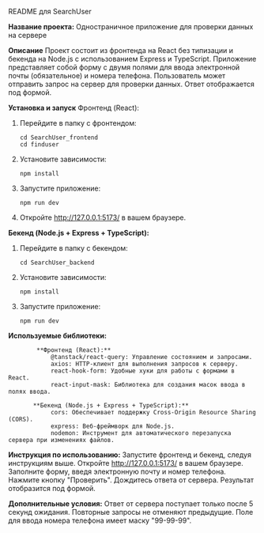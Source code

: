 README для SearchUser

**Название проекта:**
Одностраничное приложение для проверки данных на сервере

**Описание**
Проект состоит из фронтенда на React без типизации и бекенда на Node.js с использованием Express и TypeScript. Приложение представляет собой форму с двумя полями для ввода электронной почты (обязательное) и номера телефона. Пользователь может отправить запрос на сервер для проверки данных. Ответ отображается под формой.

**Установка и запуск**
Фронтенд (React):

1. Перейдите в папку с фронтендом:
   ```console
   cd SearchUser_frontend
   cd finduser
   ```
2. Установите зависимости:
   ```console
   npm install
   ```
3. Запустите приложение:
   ```console
   npm run dev
   ```
4. Откройте http://127.0.0.1:5173/ в вашем браузере.

**Бекенд (Node.js + Express + TypeScript):**

1.  Перейдите в папку с бекендом:
    ```console
    cd SearchUser_backend
    ```
2.  Установите зависимости:
    ```console
    npm install
    ```
3.  Запустите приложение:
    ```console
    npm run dev
    ```
**Используемые библиотеки:**

            **Фронтенд (React):**
                @tanstack/react-query: Управление состоянием и запросами.
                axios: HTTP-клиент для выполнения запросов к серверу.
                react-hook-form: Удобные хуки для работы с формами в React.
                react-input-mask: Библиотека для создания масок ввода в полях ввода.

           **Бекенд (Node.js + Express + TypeScript):**
                cors: Обеспечивает поддержку Cross-Origin Resource Sharing (CORS).
                express: Веб-фреймворк для Node.js.
                nodemon: Инструмент для автоматического перезапуска сервера при изменениях файлов.

**Инструкция по использованию:**
Запустите фронтенд и бекенд, следуя инструкциям выше.
Откройте http://127.0.0.1:5173/ в вашем браузере.
Заполните форму, введя электронную почту и номер телефона.
Нажмите кнопку "Проверить".
Дождитесь ответа от сервера. Результат отобразится под формой.

**Дополнительные условия:**
Ответ от сервера поступает только после 5 секунд ожидания.
Повторные запросы не отменяют предыдущие.
Поле для ввода номера телефона имеет маску "99-99-99".
